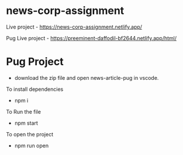 # news-corp-assignment

Live project - https://news-corp-assignment.netlify.app/

Pug Live project - https://preeminent-daffodil-bf2644.netlify.app/html/

# Pug Project
- download the zip file and open news-article-pug in vscode.

To install dependencies 

- npm i 

To Run the file

- npm start

To open the project

- npm run open
